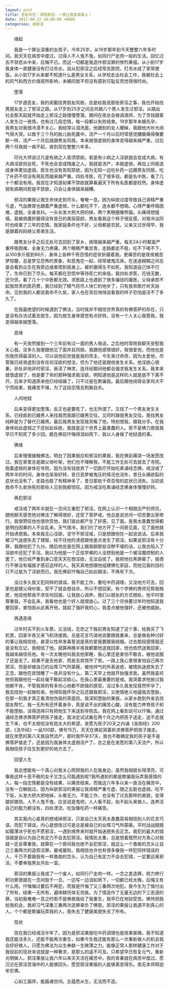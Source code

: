 ```yaml
---
layout: post
title: 苦前半生：深陷邪淫，一度让我变成废人！
date: 2017-08-22 10:09:00 +0800
categories: 戒邪淫
---
```


　　缘起
　　我是一个罪业深重的女孩子，今年25岁。从19岁那年到今天整整六年多时间。我天天在病苦中度过。过得人不人鬼不鬼，如同行尸走肉一般的生活。回忆过去不禁悲从中来，后悔不已。而这一切都是我造作邪淫罪的惨烈果报。从小到17岁我身体一直健康没有打过吊水，自从犯邪淫之后经常去医院，打吊水成了家常便饭。从小到17岁从来都不知道什么是男女关系，从学校走出社会工作，我被社会上的风气和西方价值观所影响，未婚同居不但没有感到可耻反而觉得很时尚。
　　堕落
　　17岁遇恶友，我的闺蜜找男朋友同居，总是给我说那些邪淫之事，我也开始找男朋友走上了邪淫之路。从17岁到25岁之间总共跟八个男人发生过邪淫。从踏出社会那天起就开始走上邪淫之路慢慢堕落。期间在夜总会做调酒师，为了贪钱跟客人发生过一夜情，也有过几段恋情，每一段都以失败结束。19岁那年未婚先孕，我男友对我很冷漠不关心，我经常以泪洗面，他跟别的女人暧昧，我跟他大吵大闹气得大哭。以致于三个月的胎儿胎死腹中。流产一个月以后时常感觉腰酸痛得像要断一样，流产一个月后就跟男友同居。本来就很虚弱的身体变得越来越严重，过后两个月我就一病不起，直到现在整整六年多。
　　印光大师说过凡是有病之人皆须禁欲。若是有小病之人淫欲就会变成大病，有大病淫欲则会死，不死也会变成残废之人。我就是流产，本就虚弱，再加上同居造成身体更加虚弱。医生也没有告知禁欲，因为无知一边吃补药一边跟男友同居。吃了补药不但没有用反而越来越严重。四处寻医，花了很多钱，都是名中医，看了几十个都没有用。我现在才知道如果不禁欲就算看遍天下所有名医都是枉然。身体虚弱有病期间若是不禁欲，只会让身体越来越糟。
　　邪淫的果报让我生命快走到尽头，奄奄一息。因为纵欲过度导致自己肾精严重亏虚，气血脾胃也跟着严重虚弱，什么都吃不下，连水都不想喝。心悸严重呼吸困难，虚脱，全身发抖。一头长发大把大把的掉，两个黑眼圈像熊猫。头痛得想撞墙。我被病魔折磨得没有昔日的美丽容颜，男友看我这个样子很反感，对我冷淡同时也结束了三年的恋情。我家庭条件也不好，父母都是农民，父亲又过世得早，我是跟着妈妈继父弟弟生活。
　　跟男友分手之后无处可去回到了家乡，病情越来越严重，每天24小时都是严重呼吸困难，全身无力疼痛，两个眼睛严重淤青，走路都走不稳，吃不下喝不下，从100多斤瘦到86斤，身体上各种千奇百怪的症状折磨着我。更痛苦的是夜夜被恶梦惊醒，总是梦见恐怖的景象，和恶鬼在一起，经常被鬼压床。在迷迷糊糊之间总是会看到众生在我旁边或者爬到我身上。被折磨得生不如死，我知道自己快不行了，生命已到了尽头。每天都在恐慌中等待死亡的来临，我四处求医，花钱无数，还欠债，看了几十个中医都无效。求医路上也遇到了很多骗钱的庸医，父母承担不起我昂贵的医药费，我已经到了精气将尽人快亡的地步了，只有放弃医疗听天由命。见到我的人都说我命不久矣，家人也在背后悄悄说看我的样子恐怕是活不了多久了。
　　在我最绝望的时候遇到了佛法，当时我并不相信世界真的有佛菩萨的存在，只是没有办法试着去放生，因为放生身体感觉有点好转。没有一个人关心我管我，我变得越来越堕落。
　　恶缘
　　有一天突然接到一个三年前有过一面的男人电话，之后他时常陪我聊天安慰我关心我，没多久我便跟他见了面并且同居。我跟他感情很好，我很爱他，而他也是伤我伤得最深的人。可以说他前世就是我的债主，今生来讨命债，因为太爱他，尽管我已经肾虚到没有任何淫欲的想法，但为了他还是跟他发生关系。他淫欲心很重，非处非地非时邪淫、亵渎了神灵，连月经期间他都会强求我发生关系。我本来就很虚弱了，他是要了命的那种强求我淫欲，明知道他是这样的人就是放不下离不开。后来才知道原来他已经结婚了，只不过是在欺骗我。最后跟他闹得全家鸡犬不宁而结束，我痛苦不堪，为了这段恋情去割腕自杀。
　　人间地狱
　　后来变得更加堕落，反正也是要死了，也无所谓了。又找了一个男友发生关系，已经疯到已婚男人来找我而我跟已婚男交往，又同时跟我男友交往。我找男友纯粹是为了替代已婚男。最后我男友发现我背叛了他，特别恨我，跟我分手。在我身体如此虚弱之下还如此纵欲，我就是这个世界上最愚蠢的人。若不是佛力救我我早已不知死了多少回。跪在佛前忏悔得泪如雨下，我以人身做了地狱道的事。
　　佛缘
　　后来慢慢接触佛法，明白了因果报应和邪淫的果报，我在佛前痛哭一场发愿改过。我在家里总是跟父母吵架，他们也不理解我，不能工作无处可去就去了寺院。拖着虚弱的身体在寺院，因为没有钱放弃了一切医疗开始吃素诵经念佛。戒淫戒了两年半的时间，身体也渐渐好转，昔日恶梦被鬼压的情况也消失，昔日头痛欲裂的症状也没有了，走路也稳了有精神多了，昔日那些千奇百怪的症状已消失。当初说我命不久矣快死的那些人见到我都惊叹。因为戒淫吃素诵经念佛身体慢慢好转。
　　再犯邪淫
　　戒淫戒了两年半就在一念间又重犯了邪淫。在网上认识一个相貌庄严的师兄，跟他聊天感觉他对佛法了解得很好，还受了菩萨戒，他总是说世间一切苦要出家修行。我很赞叹他也很欣赏他，我们彼此都产生了好感，见了面。是我太愚蠢觉得都是明白因果的人不会乱来，天气很冷，我们约了地方开了一间房见面，见了面他就开始诱惑我。本来我无心淫欲，坚守不邪淫戒，只是想跟他在一起说说话。后来我被习气迷惑失去了理智，经不住他的诱惑跟他差点发生了邪淫。如果说邪淫有十分罪，我跟他犯了九分。随后他总是在网上跟我聊那些淫秽不堪的话，让我也陷入了淫欲中还犯了手淫。我以为他是一个正信学佛的人没想到他是一个被淫魔控制的人罢了。他已经严重到身口意天天在想淫欲，无法自拔了。我把他拉黑屏蔽了，我德行不够没有福报才感召这样的人。我天真地想跟他组建佛化家庭，而他见我的目的只不过是为了淫欲而已。我在佛前忏悔自己如此糊涂，不再有下次。
　　没过多久我又犯同样的错误。我不能工作，要吃中药调理，又没地方可去，回家也是跟父母吵架，受不了就会想自杀，所以不想回家。有个学佛的男师兄帮我租房，他说他帮我不求任何回报，让我放心调养。我们以朋友的方式相处，他平时很尊重我，不会乱来，我看他也是个好人就很放心。过了三个月快要过年时他知道我要回家，害怕我从此离开他，就起了强奸我的心，我差点被他强奸，还被他威胁。
　　再遇恶缘
　　过年时买不到火车票，又没钱，无奈之下我前男友知道了这个事，给我买了飞机票，回家半夜又来飞机场接我。总是花言巧语地说要跟我重来，总是做各种讨好的事让我相信他，甚至以性命发毒誓说是真的爱我要跟我结婚。过去那段感情我还是没有忘记，我相信了他。就算再晚半夜我都要他送我回家，他也依然送我回家，我越来越信任他。有一次太晚他叫我去他家睡，我心里还是害怕不敢去，被他说服了还是去了。结果不是去他家，而是去宾馆开了房。一路上我心里很害怕自己再次邪淫，但是却被自己的业障习气所蒙蔽，被他帅气的外表迷惑，被情执迷惑失去了正念。跟他在宾馆睡了一夜并没有什么，第二天早上他就开始强求我，虽然我喜欢他但我跟他在一起丝毫不敢起淫欲心。在我心里最重要的是戒。我哭着求他放过我他都不肯，不管我哭的有多伤心他都不顾我的感受。没过多久我发现竟然怀孕了，我去找他一起做检查，他得知我怀孕之后还跟我邪淫，又绝情绝义地逼我去堕胎，在那一刻我才真正看清他伪装的真面目。我深知堕胎的果报，从家乡跑到外省去找朋友帮忙。我一无所有还怀着身孕，真是说不出的痛苦心酸。没有能力养育孩子却不能堕胎，没得选择只有把他生下来送到寺院去。我在网上看到说可以忏悔，通过诵经念佛求佛菩萨把孩子接走，我决定试试看在两个月之内把孩子送走，送不走就生下来，也不太相信没有抱太大的希望。发愿为孩子20天之内诵《金刚经》200部，《法华经》一品100部，佛号15万，天天在佛前哭着祈求佛菩萨把孩子接走。就在发愿的第八天我自然流产，那时我怀孕37天，我也不敢确定我的孩子是不是佛菩萨接走了，还是因为我身体太虚弱流产了。总之是在发愿的第八天流产，所以我相信孩子往生到更好的地方去了。
　　回望人生
　　我总想能有一个真心对我关心照顾我的人在我身边，虽然我相貌长得漂亮，可像我这样十恶不赦的女子又怎么可能遇到呢?我所遇到的都是欺骗我玩弄我感情的人，每一段恋情都是没有结果，以痛苦结束。而我这六年多以来一直活在痛苦中，没有一日解脱过。因为纵欲邪淫的果报让我肾精严重亏虚，随之五脏也虚弱。吃不下饭，头发大把大把地掉，头晕无力，不能工作，也没有了过去那样的美貌，变得狼狈猥琐。人不人鬼不鬼，应该说是鬼吧，人人看不起，抬不起头来做人，连养活自己的能力都没有，四处漂流，吃饭像吃药一样痛苦。
　　其实我内心是真的想戒掉邪淫，只是自己太天真太愚蠢容易相信别人的花言巧语，而犯下错误。内心是想改过可是总是被自己的业障习气所蒙蔽。平时战战兢兢如履薄冰宁死也不愿邪淫，一遇到境界来时就开始迷惑失去正念。我犯的最大的错误就是自以为自己有定力不会去犯邪淫。我情执太重，总是想着既然对方真心对我就一定会尊重我，就算在一个房间我也绝不会犯邪淫，就这么一个愚痴的念头让自己三番两次的造邪淫罪，屡戒屡败。我相信也许也有很多像我一样犯同样错误的人，千万不要跟我有一样愚痴的念头，认为自己有定力不会去犯错，一定要远离邪淫，不要单独男女共处一室。
　　邪淫的果报让我成了一个废人，如同行尸走肉一样。一念之差造罪，努力修行积功累德就在一念间毁于一旦。一边写一边泪如雨下，一切都已经太晚，后悔又有什么用。忏悔悔过要后不再犯，而我是忏悔了又三番两次地犯。我今生为了情付出了所有，结果一无所有，遍体鳞伤体无完肤。为了情造作了无量无边的下三恶道的罪。当初我奄奄一息之时若不是佛救我给了我重生，我早已在地狱受苦。佛怜悯我给我机会，我却习气深重三番两次造罪辜负了佛恩。邪淫的果报让我遇不到真心的人，个个都是欺骗玩弄我的人，我失去了健康美貌失去了所有。
　　现状
　　现在我已经戒淫半年了。因为是邪淫果报吃中药调理也是效果甚微。我不知道我还能活多久，还能不能再次重生，如果今生我还能有那么一次重新做人的机会我会好好做人。只愿为佛法为众生奉献一生微薄之力。能像正常人那样健康工作对于我目前的现状来说就是一种奢求，是那么的遥不可及。只希望早日恢复元气，重新光明做人。邪淫果报让我六年以来天天活在痛苦中，我的青春就在病苦中度过。愿沉沦在邪淫苦海中的人能够回头，愿受邪淫果报的人能够离苦得乐。南无本师释迦牟尼佛。
　　心如工画师，能画诸世间。五蕴悉从生，无法而不造。